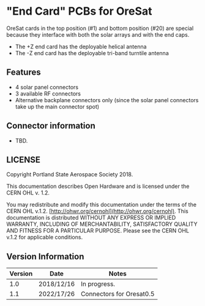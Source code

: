 # "End Card" PCBs for OreSat

OreSat cards in the top position (#1) and bottom position (#20) are special because they interface with
both the solar arrays and with the end caps.

- The +Z end card has the deployable helical antenna
- The -Z end card has the deployable tri-band turntile antenna

## Features

- 4 solar panel connectors
- 3 available RF connectors
- Alternative backplane connectors only (since the solar panel connectors take up the main connector spot)

## Connector information

- TBD.

## LICENSE

Copyright Portland State Aerospace Society 2018.

This documentation describes Open Hardware and is licensed under the CERN OHL v. 1.2.

You may redistribute and modify this documentation under the terms of the CERN OHL v.1.2. [http://ohwr.org/cernohl](http://ohwr.org/cernohl). This documentation is distributed WITHOUT ANY EXPRESS OR IMPLIED WARRANTY, INCLUDING OF MERCHANTABILITY, SATISFACTORY QUALITY AND FITNESS FOR A PARTICULAR PURPOSE. Please see the CERN OHL v.1.2 for applicable conditions.

## Version Information

Version | Date       | Notes
--------|------------|-------------------------
1.0     | 2018/12/16 | In progress.
1.1     | 2022/17/26 | Connectors for Oresat0.5

